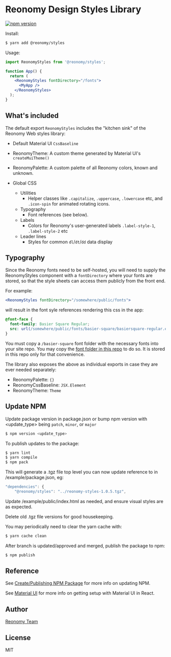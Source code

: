 # Reonomy Design Styles Library

[![npm version](https://img.shields.io/npm/v/@reonomy/styles.svg?style=flat-square)](https://www.npmjs.com/package/@reonomy/styles)

Install:

```bash
$ yarn add @reonomy/styles
```

Usage:

```jsx
import ReonomyStyles from '@reonomy/styles';

function App() {
  return (
    <ReonomyStyles fontDirectory="/fonts">
      <MyApp />
    </ReonomyStyles>
  );
}
```

## What's included

The default export `ReonomyStyles` includes the "kitchen sink" of the Reonomy Web styles library:

- Default Material UI `CssBaseline`

- ReonomyTheme: A custom theme generated by Material UI's `createMuiTheme()`

- ReonomyPalette: A custom palette of all Reonomy colors, known and unknown.

- Global CSS
  - Utilities
    - Helper classes like `.capitalize`, `.uppercase`, `.lowercase` etc, and `.icon-spin` for animated rotating icons.
  - Typography
    - Font references (see below).
  - Labels
    - Colors for Reonomy's user-generated labels `.label-style-1`, `.label-style-2` etc
  - Leader lines
    - Styles for common `dl`/`dt`/`dd` data display

## Typography

Since the Reonomy fonts need to be self-hosted, you will need to supply the ReonomyStyles component with a `fontDirectory` where your fonts are stored, so that the style sheets can access them publicly from the front end.

For example:

```jsx
<ReonomyStyles fontDirectory="/somewhere/public/fonts">
```

will result in the font syle references rendering this css in the app:

```css
@font-face {
  font-family: Basier Square Regular;
  src: url(/somewhere/public/fonts/basier-square/basiersquare-regular.eot) ...;
}
```

You must copy a `/basier-square` font folder with the necessary fonts into your site repo. You may copy the [font folder in this repo](https://github.com/reonomy/styles/tree/master/src/fonts/basier-square) to do so. It is stored in this repo only for that convenience.

The library also exposes the above as individual exports in case they are ever needed separately:

- ReonomyPalette: `{}`
- ReonomyCssBaseline: `JSX.Element`
- ReonomyTheme: `Theme`

## Update NPM

Update package version in package.json or bump npm version with <update_type> being `patch`, `minor`, or `major`

```bash
$ npm version <update_type>
```

To publish updates to the package:

```bash
$ yarn lint
$ yarn compile
$ npm pack
```

This will generate a .tgz file top level you can now update reference to in /example/package.json, eg:

```js
"dependencies": {
    "@reonomy/styles": "../reonomy-styles-1.0.5.tgz",
```

Update /example/public/index.html as needed, and ensure visual styles are as expected.

Delete old .tgz file versions for good housekeeping.

You may periodically need to clear the yarn cache with:

```bash
$ yarn cache clean
```

After branch is updated/approved and merged, publish the package to npm:

```bash
$ npm publish
```

## Reference

See [Create/Publishing NPM Package](https://www.npmjs.com/package/@bcms-demo/new-project) for more info on updating NPM.

See [Material UI](https://material-ui.com/getting-started/usage/) for more info on getting setup with Material UI in React.

## Author

[Reonomy Team](https://github.com/reonomy)

## License

MIT
